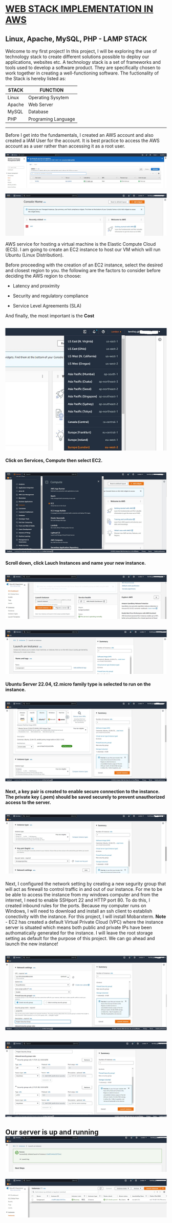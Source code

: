 # <ins>WEB STACK IMPLEMENTATION IN AWS</ins> 
## Linux, Apache, MySQL, PHP - LAMP STACK
Welcome to my first project! In this project, I will be exploring the use of technology stack to create different solutions possible to deploy our applications, websites etc. A technology stack is a set of frameworks and tools used to develop a software product. They are specifically chosen to work together in creating a well-functioning software.
The fuctionality of the Stack is hereby listed as:

| STACK | FUNCTION |
| - | - |
| Linux | Operating Sysytem |
| Apache| Web Server |
| MySQL | Database |
| PHP | Programing Language |

---
Before I get into the fundamentals, I created an AWS account and also created a IAM User for the account. It is best practice to access the AWS account as a user rather than accessing it as a root user. 


![](https://github.com/femifoly/DevOps-Project/blob/main/Project%20Images/iamuser1.jpg)


![](https://github.com/femifoly/DevOps-Project/blob/main/Project%20Images/iamuser.jpg)

AWS service for hosting a virtual machine is the Elastic Compute Cloud (ECS). I am going to create an EC2 instance to host our VM which will run Ubuntu (Linux 
Distribution).

Before proceeding with the creation of an EC2 instance, select the desired and closest region to you. the following are the factors to consider before deciding the AWS region to choose:

* Latency and proximity

* Security and regulatory compliance

* Service Level Agreements (SLA)

And finally, the most important is the **Cost**

![](https://github.com/femifoly/DevOps-Project/blob/main/Project%20Images/region.jpg)
---

**Click on Services, Compute then select EC2.**

![](https://github.com/femifoly/DevOps-Project/blob/main/Project%20Images/EC2.jpg)
---

**Scroll down, click Lauch Instances and name your new instance.**

![](https://github.com/femifoly/DevOps-Project/blob/main/Project%20Images/EC21.jpg)
---

![](https://github.com/femifoly/DevOps-Project/blob/main/Project%20Images/EC22.jpg)
---

**Ubuntu Server 22.04, t2.micro family type is selected to run on the instance.**

![](https://github.com/femifoly/DevOps-Project/blob/main/Project%20Images/EC23.jpg)
---

**Next, a key pair is created to enable secure connection to the instance. The private key (.pem) should be saved securely to prevent unauthorized access to the server.**

![](https://github.com/femifoly/DevOps-Project/blob/main/Project%20Images/EC24.jpg)
---

Next, I configured the network setting by creating a new segurity group that will act as firewall to control traffic in and out of our instance. For me to be be able to access the instance from my windows computer and from the internet, I need to enable SSHport 22 and HTTP port 80. To do this, I created inbound rules for the ports. Because my computer runs on Windows, I will need to download and install an ssh client to establish conectivity with the instance. For this project, I will install Mobarxterm.
**Note** - EC2 has created a default Virtual Private Cloud (VPC) where the instance server is situated which means both public and private IPs have been authomatically generated for the instance. I will leave the root storage setting as default for the purpose of this project. We can go ahead and launch the new instance!

![](https://github.com/femifoly/DevOps-Project/blob/main/Project%20Images/sg.jpg)
---
![](https://github.com/femifoly/DevOps-Project/blob/main/Project%20Images/sg1.jpg)
---

Our server is up and running
![](https://github.com/femifoly/DevOps-Project/blob/main/Project%20Images/instance.jpg)
---

![](https://github.com/femifoly/DevOps-Project/blob/main/Project%20Images/instance1.jpg)

